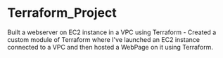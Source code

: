 # Terraform_Project
Built a webserver on EC2 instance in a VPC using Terraform - Created a custom
module of Terraform where I've launched an EC2 instance connected to a VPC
and then hosted a WebPage on it using Terraform.
